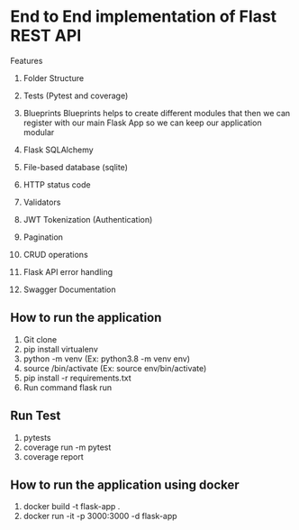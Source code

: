 # End to End implementation of Flast REST API

Features

1. Folder Structure
2. Tests (Pytest and coverage)
3. Blueprints
    Blueprints helps to create different modules that then we can register with our main Flask App so we can keep our application modular

4. Flask SQLAlchemy
5. File-based database (sqlite)
6. HTTP status code
7. Validators
8. JWT Tokenization (Authentication)
9. Pagination
10. CRUD operations
11. Flask API error handling
12. Swagger Documentation

## How to run the application
1. Git clone
2. pip install virtualenv
3. python<version> -m venv <virtual-environment-name> (Ex: python3.8 -m venv env)
4. source <virtual-environment-name>/bin/activate (Ex: source env/bin/activate)
5. pip install -r requirements.txt
6. Run command flask run

## Run Test
1. pytests
2. coverage run -m pytest
3. coverage report

## How to run the application using docker
1. docker build -t flask-app .
2. docker run -it -p 3000:3000 -d flask-app
